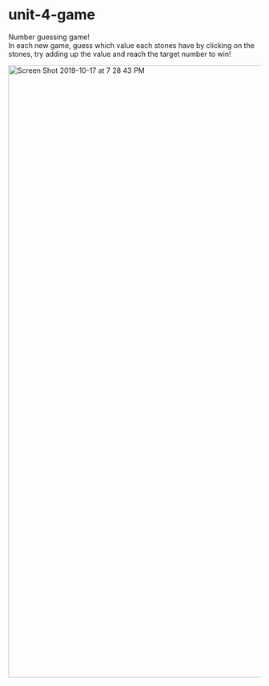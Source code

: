 # unit-4-game

Number guessing game!<br>
In each new game, guess which value each stones have by clicking on the stones, try adding up the value and reach the target number to win!

<img width="1224" alt="Screen Shot 2019-10-17 at 7 28 43 PM" src="https://user-images.githubusercontent.com/52692899/67061182-5f2dfc80-f114-11e9-9447-47f305c8a08e.png">
